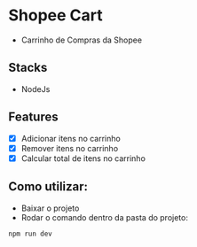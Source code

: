 # Shopee Cart
- Carrinho de Compras da Shopee

## Stacks
- NodeJs

## Features
- [x] Adicionar itens no carrinho
- [x] Remover itens no carrinho
- [x] Calcular total de itens no carrinho

## Como utilizar:
- Baixar o projeto
- Rodar o comando dentro da pasta do projeto:
```
npm run dev 
```